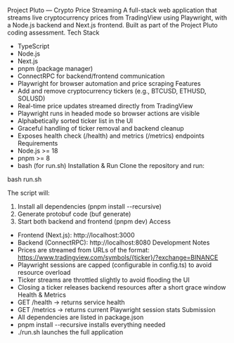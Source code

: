 Project Pluto — Crypto Price Streaming
A full-stack web application that streams live cryptocurrency prices from TradingView using Playwright, with a Node.js backend and Next.js frontend.
Built as part of the Project Pluto coding assessment.
Tech Stack
- TypeScript
- Node.js
- Next.js
- pnpm (package manager)
- ConnectRPC for backend/frontend communication
- Playwright for browser automation and price scraping
Features
- Add and remove cryptocurrency tickers (e.g., BTCUSD, ETHUSD, SOLUSD)
- Real-time price updates streamed directly from TradingView
- Playwright runs in headed mode so browser actions are visible
- Alphabetically sorted ticker list in the UI
- Graceful handling of ticker removal and backend cleanup
- Exposes health check (/health) and metrics (/metrics) endpoints
Requirements
- Node.js >= 18
- pnpm >= 8
- bash (for run.sh)
Installation & Run
Clone the repository and run:

bash run.sh

The script will:
1. Install all dependencies (pnpm install --recursive)
2. Generate protobuf code (buf generate)
3. Start both backend and frontend (pnpm dev)
Access
- Frontend (Next.js): http://localhost:3000
- Backend (ConnectRPC): http://localhost:8080
Development Notes
- Prices are streamed from URLs of the format:
  https://www.tradingview.com/symbols/{ticker}/?exchange=BINANCE
- Playwright sessions are capped (configurable in config.ts) to avoid resource overload
- Ticker streams are throttled slightly to avoid flooding the UI
- Closing a ticker releases backend resources after a short grace window
Health & Metrics
- GET /health → returns service health
- GET /metrics → returns current Playwright session stats
Submission
- All dependencies are listed in package.json
- pnpm install --recursive installs everything needed
- ./run.sh launches the full application
